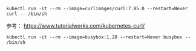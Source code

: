 ```
kubectl run -it --rm --image=curlimages/curl:7.85.0 --restart=Never curl -- /bin/sh
```

参考： https://www.tutorialworks.com/kubernetes-curl/



```
kubectl run -it --rm --image=busybox:1.28 --restart=Never busybox -- /bin/sh
```

